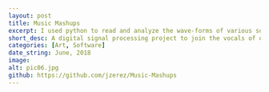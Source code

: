 ```yaml
---
layout: post
title: Music Mashups
excerpt: I used python to read and analyze the wave-forms of various songs in order to try to find their tempos. It then combines the lyrics of one song to the instrumentals to make a mashup! Most of the lyrics are from popular rap songs, and most of the instrumentals are from Ratatat, one of my favorite artists.
short_desc: A digital signal processing project to join the vocals of one song to instrumentals of another
categories: [Art, Software]
date_string: June, 2018
image:
alt: pic06.jpg
github: https://github.com/jzerez/Music-Mashups
---
```

